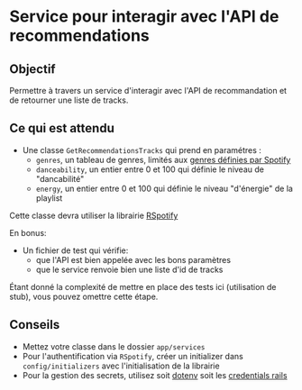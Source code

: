 # Service pour interagir avec l'API de recommendations

## Objectif

Permettre à travers un service d'interagir avec l'API de recommandation et de
retourner une liste de tracks.

## Ce qui est attendu

- Une classe `GetRecommendationsTracks` qui prend en paramétres :
  - `genres`, un tableau de genres, limités aux [genres définies par
    Spotify](https://developer.spotify.com/console/get-available-genre-seeds/)
  - `danceability`, un entier entre 0 et 100 qui définie le niveau de
    "dancabilité"
  - `energy`, un entier entre 0 et 100 qui définie le niveau "d'énergie" de la
    playlist

Cette classe devra utiliser la librairie
[RSpotify](https://github.com/guilhermesad/rspotify)

En bonus:

- Un fichier de test qui vérifie:
  - que l'API est bien appelée avec les bons paramètres
  - que le service renvoie bien une liste d'id de tracks

Étant donné la complexité de mettre en place des tests ici (utilisation de stub), vous pouvez omettre
cette étape.

## Conseils

- Mettez votre classe dans le dossier `app/services`
- Pour l'authentification via `RSpotify`, créer un initializer dans
  `config/initializers` avec l'initialisation de la librairie
- Pour la gestion des secrets, utilisez soit
  [dotenv](https://github.com/bkeepers/dotenv) soit les [credentials
  rails](https://edgeguides.rubyonrails.org/security.html#environmental-security)
